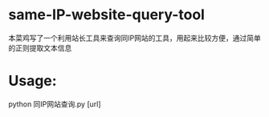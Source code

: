 # same-IP-website-query-tool

本菜鸡写了一个利用站长工具来查询同IP网站的工具，用起来比较方便，通过简单的正则提取文本信息

# Usage:
python 同IP网站查询.py [url]